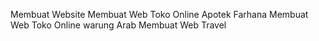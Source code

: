 Membuat Website
Membuat Web Toko Online Apotek Farhana
Membuat Web Toko Online warung Arab
Membuat Web Travel
